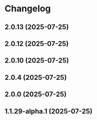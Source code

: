 # Changelog

<!-- You should *NOT* be adding new change log entries to this file.
     You should create a file in the news directory instead.
     For helpful instructions, please see:
     https://6.docs.plone.org/contributing/index.html#contributing-change-log-label
-->

<!-- towncrier release notes start -->

## 2.0.13 (2025-07-25)

## 2.0.12 (2025-07-25)

## 2.0.10 (2025-07-25)

## 2.0.4 (2025-07-25)

## 2.0.0 (2025-07-25)

## 1.1.29-alpha.1 (2025-07-25)
